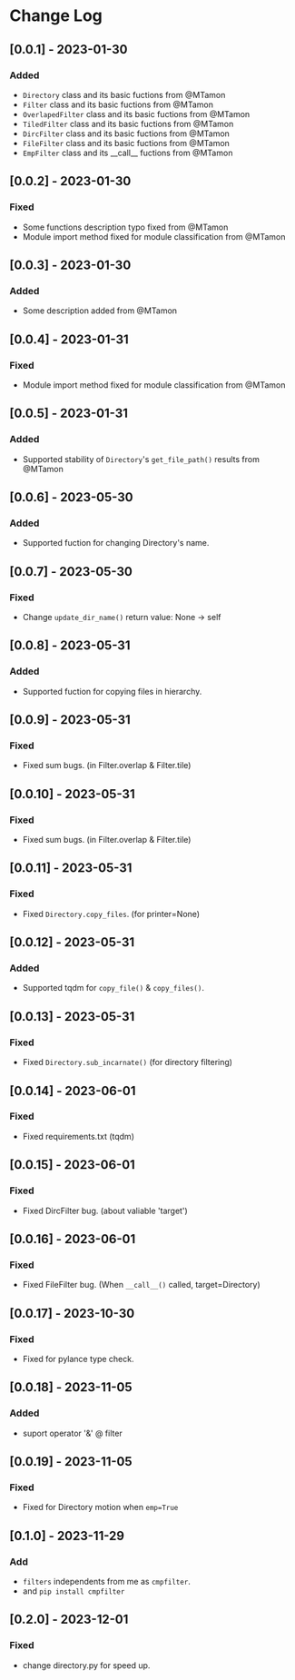 # Change Log
## [0.0.1] - 2023-01-30
### Added
- `Directory` class and its basic fuctions from @MTamon
- `Filter` class and its basic fuctions from @MTamon
- `OverlapedFilter` class and its basic fuctions from @MTamon
- `TiledFilter` class and its basic fuctions from @MTamon
- `DircFilter` class and its basic fuctions from @MTamon
- `FileFilter` class and its basic fuctions from @MTamon
- `EmpFilter` class and its \_\_call\_\_ fuctions from @MTamon

## [0.0.2] - 2023-01-30
### Fixed
- Some functions description typo fixed from @MTamon
- Module import method fixed for module classification from @MTamon

## [0.0.3] - 2023-01-30
### Added
- Some description added from @MTamon

## [0.0.4] - 2023-01-31
### Fixed
- Module import method fixed for module classification from @MTamon

## [0.0.5] - 2023-01-31
### Added
- Supported stability of `Directory`'s `get_file_path()` results from @MTamon

## [0.0.6] - 2023-05-30
### Added
- Supported fuction for changing Directory's name.

## [0.0.7] - 2023-05-30
### Fixed
- Change `update_dir_name()` return value: None -> self

## [0.0.8] - 2023-05-31
### Added
- Supported fuction for copying files in hierarchy.

## [0.0.9] - 2023-05-31
### Fixed
- Fixed sum bugs. (in Filter.overlap & Filter.tile)

## [0.0.10] - 2023-05-31
### Fixed
- Fixed sum bugs. (in Filter.overlap & Filter.tile)

## [0.0.11] - 2023-05-31
### Fixed
- Fixed `Directory.copy_files`. (for printer=None)

## [0.0.12] - 2023-05-31
### Added
- Supported tqdm for `copy_file()` & `copy_files()`.

## [0.0.13] - 2023-05-31
### Fixed
- Fixed `Directory.sub_incarnate()` (for directory filtering)

## [0.0.14] - 2023-06-01
### Fixed
- Fixed requirements.txt (tqdm)

## [0.0.15] - 2023-06-01
### Fixed
- Fixed DircFilter bug. (about valiable 'target')

## [0.0.16] - 2023-06-01
### Fixed
- Fixed FileFilter bug. (When `__call__()` called, target=Directory)

## [0.0.17] - 2023-10-30
### Fixed
- Fixed for pylance type check.

## [0.0.18] - 2023-11-05
### Added
- suport operator '&' @ filter

## [0.0.19] - 2023-11-05
### Fixed
- Fixed for Directory motion when `emp=True`

## [0.1.0] - 2023-11-29
### Add
- `filters` independents from me as `cmpfilter`.
- and `pip install cmpfilter` 

## [0.2.0] - 2023-12-01
### Fixed
- change directory.py for speed up.
